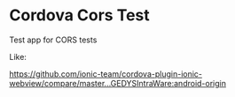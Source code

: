 # Cordova Cors Test

Test app for CORS tests

Like:

https://github.com/ionic-team/cordova-plugin-ionic-webview/compare/master...GEDYSIntraWare:android-origin